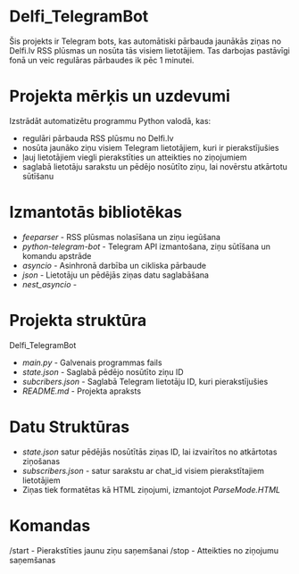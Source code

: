 # Delfi_TelegramBot
Šis projekts ir Telegram bots, kas automātiski pārbauda jaunākās ziņas no Delfi.lv RSS plūsmas un nosūta tās visiem lietotājiem. Tas darbojas pastāvīgi fonā un veic regulāras pārbaudes ik pēc 1 minutei.
# Projekta mērķis un uzdevumi
Izstrādāt automatizētu programmu Python valodā, kas:
- regulāri pārbauda RSS plūsmu no Delfi.lv
- nosūta jaunāko ziņu visiem Telegram lietotājiem, kuri ir pierakstījušies
- ļauj lietotājiem viegli pierakstīties un atteikties no ziņojumiem
- saglabā lietotāju sarakstu un pēdējo nosūtīto ziņu, lai novērstu atkārtotu sūtīšanu
# Izmantotās bibliotēkas
- _feeparser_ - RSS plūsmas nolasīšana un ziņu iegūšana
- _python-telegram-bot_ - Telegram API izmantošana, ziņu sūtīšana un komandu apstrāde
- _asyncio_ - Asinhronā darbība un cikliska pārbaude
- _json_ - Lietotāju un pēdējās ziņas datu saglabāšana
- _nest_asyncio_ - 
# Projekta struktūra
Delfi_TelegramBot
- _main.py_ - Galvenais programmas fails
- _state.json_ - Saglabā pēdējo nosūtīto ziņu ID
- _subcribers.json_ - Saglabā Telegram lietotāju ID, kuri pierakstījušies
- _README.md_ - Projekta apraksts
# Datu Struktūras
- _state.json_ satur pēdējās nosūtītās ziņas ID, lai izvairītos no atkārtotas ziņošanas
- _subscribers.json_ - satur sarakstu ar chat_id visiem pierakstītajiem lietotājiem
- Ziņas tiek formatētas kā HTML ziņojumi, izmantojot _ParseMode.HTML_
# Komandas
/start - Pierakstīties jaunu ziņu saņemšanai
/stop - Atteikties no ziņojumu saņemšanas
